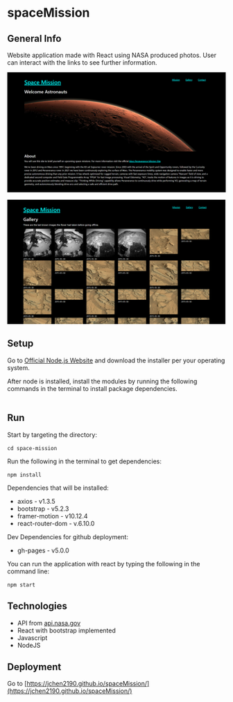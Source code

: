 # spaceMission
## General Info
Website application made with React using NASA produced photos. User can interact with the links to see further information.

![screenshot](./images/screencapture.png)

![screenshot](./images/screencapture2.png)

## Setup
Go to [Official Node.js Website](https://nodejs.org) and download the installer per your operating system.

After node is installed, install the modules by running the following commands in the terminal to install package dependencies.
<br><br>

## Run
Start by targeting the directory:
```
cd space-mission
```
Run the following in the terminal to get dependencies:
```
npm install
```
Dependencies that will be installed:
- axios - v1.3.5
- bootstrap - v5.2.3
- framer-motion - v10.12.4
- react-router-dom - v.6.10.0

Dev Dependencies for github deployment:
- gh-pages - v5.0.0

You can run the application with react by typing the following in the command line:
```
npm start
```

## Technologies
- API from [api.nasa.gov](https://api.nasa.gov/)
- React with bootstrap implemented
- Javascript
- NodeJS

## Deployment

Go to [https://jchen2190.github.io/spaceMission/](https://jchen2190.github.io/spaceMission/)
